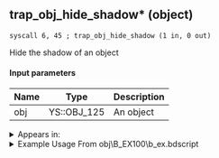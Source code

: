 ## trap_obj_hide_shadow* (object)

`syscall 6, 45 ; trap_obj_hide_shadow (1 in, 0 out)`

Hide the shadow of an object

#### Input parameters
| Name | Type | Description
|------|------|------------
| obj   | YS::OBJ_125   | An object




<details>
	<summary>Appears in:</summary>
| filename | Entity (obj)
|----------|-------------
| obj\B_EX100\b_ex.bdscript       | ((B) Twilight Thorn)          
| obj\B_EX210\b_ex.bdscript       | ((M) Luxord’s card (attack))          
| obj\B_LK120\b_lk.bdscript       | ((B) Groundshaker)          
| obj\W_EX010_ROXAS_DARK\w_ex.bdscript       | ((W) Roxas’s Oblivion)          
| obj\W_EX010_ROXAS_LIGHT\w_ex.bdscript       | ((W) Roxas’s Oathkeeper)          

</details>

<details>
	<summary>Example Usage From obj\B_EX100\b_ex.bdscript</summary>
```plaintext
L8099:
 pushFromPWp W0
 fetchValue 176
 jz L8148
 pushFromPWp W0
 pushFromFSp 4
 syscall 1, 8 ; trap_obj_act_start (2 in, 0 out)
 pushFromFSp 0
 pushImm 0
 gosub 8, L8149
 memcpyToSp 16, 16
 pushFromPSp 16
 syscall 6, 45 ; trap_obj_hide_shadow (1 in, 0 out)
 halt 
 pushFromFSp 0
 fetchValue 4
 gosub 8, L7350
 pushFromFSp 0
 pushImm 0
 gosub 8, L8149
 memcpyToSp 16, 16
 pushFromPSp 16
 syscall 6, 45 ; trap_obj_hide_shadow (1 in, 0 out)
 jmp L8148
```
</details>

